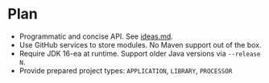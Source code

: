 # Plan

- Programmatic and concise API. See [ideas.md](doc/ideas.md).
- Use GitHub services to store modules. No Maven support out of the box.
- Require JDK 16-ea at runtime. Support older Java versions via `--release N`.
- Provide prepared project types: `APPLICATION`, `LIBRARY`, `PROCESSOR`
